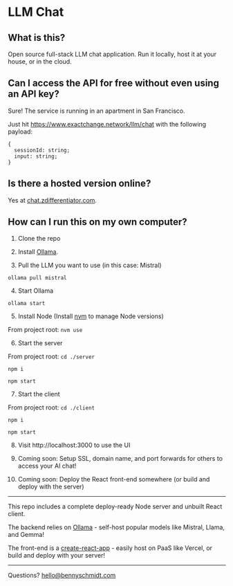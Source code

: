 # LLM Chat

## What is this?

Open source full-stack LLM chat application. Run it locally, host it at your house, or in the cloud.

## Can I access the API for free without even using an API key?

Sure! The service is running in an apartment in San Francisco. 

Just hit https://www.exactchange.network/llm/chat with the following payload:

```
{
  sessionId: string;
  input: string;
}
```

## Is there a hosted version online?

Yes at [chat.zdifferentiator.com](https://chat.zdifferentiator.com).

## How can I run this on my own computer?

1. Clone the repo

2. Install [Ollama](https://ollama.com/).

3. Pull the LLM you want to use (in this case: Mistral)

`ollama pull mistral`

4. Start Ollama

`ollama start`

5. Install Node (Install [nvm](https://github.com/nvm-sh/nvm) to manage Node versions)

From project root: `nvm use`

6. Start the server

From project root: `cd ./server`

`npm i`

`npm start`

7. Start the client

From project root: `cd ./client`

`npm i`

`npm start`

8. Visit http://localhost:3000 to use the UI

9. Coming soon: Setup SSL, domain name, and port forwards for others to access your AI chat!

10. Coming soon: Deploy the React front-end somewhere (or build and deploy with the server)

-----

This repo includes a complete deploy-ready Node server and unbuilt React client.

The backend relies on [Ollama](https://ollama.com/) - self-host popular models like Mistral, Llama, and Gemma!

The front-end is a [create-react-app](https://www.npmjs.com/package/create-react-app) - easily host on PaaS like Vercel, or build and deploy with your server!

-----

Questions? hello@bennyschmidt.com 
